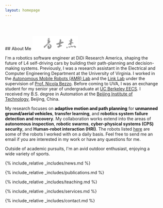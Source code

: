 ```yaml
---
layout: homepage
---
```


<h1 id="about-me"></h1>

<h2 style="margin: 60px 0px 10px;"> </h2>
## About Me <img src='assets/img/Shijie_name.png' alt='drawing' width='150px'/>

I'm a robotics software engineer at DiDi Research America, shaping the future of L4 self-driving cars by building their path-planning and decision-making systems. Previously, I was a research assistant in the Electrical and Computer Engineering Department at the University of Virginia. I worked in the <a href="https://www.bezzorobotics.com/"  target="_blank">Autonomous Mobile Robots (AMR) Lab</a> and the <a href="https://engineering.virginia.edu/link-lab" target="_blank">Link Lab</a> under the supervision of <a href="https://engineering.virginia.edu/faculty/nicola-bezzo" target="_blank">Prof. Nicola Bezzo</a>. Before coming to UVA, I was an exchange student for my senior year of undergraduate at <a href="https://eecs.berkeley.edu/" target="_blank">UC Berkeley EECS</a>. I received my B.S. degree in Automation at the [Beijing Institute of Technology](https://english.bit.edu.cn/), Beijing, China.

My research focuses on <strong style="font-weight:800">adaptive motion and path planning</strong> for <strong style="font-weight:800">unmanned ground/aerial vehicles</strong>, <strong style="font-weight:700">transfer learning</strong>, and <strong style="font-weight:700">robotics system failure detection and recovery</strong>. My collaboration works extend into the areas of <strong style="font-weight:700">autonomous inspection</strong>, <strong style="font-weight:700">robotic swarms</strong>, <strong style="font-weight:700">cyber-physical systems (CPS) security</strong>, and <strong style="font-weight:700">Human-robot interaction (HRI)</strong>. The robots listed <a href="https://www.bezzorobotics.com/lab-robots" target="_blank">here</a> are some of the robots I worked with on a daily basis. Feel free to send me an email if you are interested in my work or have any questions for me.

Outside of academic pursuits, I'm an avid outdoor enthusiast, enjoying a wide variety of sports.


{% include_relative _includes/news.md %}

{% include_relative _includes/publications.md %}

{% include_relative _includes/teaching.md %}

<!-- {% include_relative _includes/talks.md %} -->

{% include_relative _includes/services.md %}

{% include_relative _includes/contact.md %}

